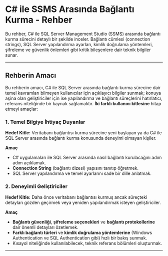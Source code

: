 # C# ile SSMS Arasında Bağlantı Kurma - Rehber

Bu rehber, C# ile SQL Server Management Studio (SSMS) arasında bağlantı kurma sürecini detaylı bir şekilde inceler. Bağlantı cümlesi (connection strings), SQL Server yapılandırma ayarları, kimlik doğrulama yöntemleri, şifreleme ve güvenlik önlemleri gibi kritik bileşenlere dair teknik bilgiler sunar.

---
## Rehberin Amacı

Bu rehberin amacı, C# ile SQL Server arasında bağlantı kurma sürecine dair temel kavramları bilmeyen kullanıcılar için açıklayıcı bilgiler sunmak; konuya aşina olan geliştiriciler için ise yapılandırma ve bağlantı süreçlerini hatırlatıcı, referans niteliğinde bir kaynak sağlamaktır.
**İki farklı kullanıcı kitlesine** hitap etmeyi amaçlar:

### 1. Temel Bilgiye İhtiyaç Duyanlar

**Hedef Kitle:** Veritabanı bağlantısı kurma sürecine yeni başlayan ya da C# ile SQL Server arasında bağlantı kurma konusunda deneyimi olmayan kişiler.

**Amaç**
- C# uygulamaları ile SQL Server arasında nasıl bağlantı kurulacağını adım adım açıklamak.
- **Connection String** (bağlantı dizesi) yapısını tanıtıp öğretmek.
- SQL Server yapılandırma ve temel ayarlarını sade bir dille anlatmak.

### 2. Deneyimli Geliştiriciler

**Hedef Kitle:** Daha önce veritabanı bağlantısı kurmuş ancak süreçteki detayları gözden geçirmek veya yeniden yapılandırmak isteyen geliştiriciler.

**Amaç**
- **Bağlantı güvenliği**, **şifreleme seçenekleri** ve **bağlantı protokollerine** dair önemli detayları özetlemek.
- **Farklı bağlantı türleri** ve **kimlik doğrulama yöntemlerine** (Windows Authentication ve SQL Authentication gibi) hızlı bir bakış sunmak.
- Kısayol niteliğinde kullanılabilecek, teknik referans bölümleri oluşturmak.

---